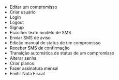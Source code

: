 - Editar um compromisso
- Criar usuário
- Login
- Logout
- Signup
- Escolher texto modelo de SMS
- Enviar SMS de aviso
- Edicão manual de status de um compromisso
- Receber SMS de confirmação
- Transição automática de status de um compromisso
- Alterar senha
- Criar planos
- Fazer assinatura mensal
- Emitir Nota Fiscal
